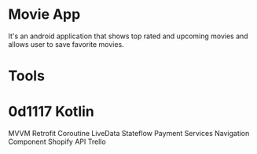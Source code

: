 # Movie App
It's an android application that shows top rated and upcoming movies and allows user to save favorite movies.

# Tools
# 0d1117 Kotlin
MVVM
Retrofit
Coroutine
LiveData
Stateflow
Payment Services
Navigation Component
Shopify API
Trello

